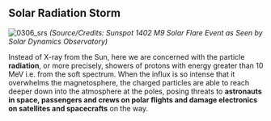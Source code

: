 ## Solar Radiation Storm

![0306_srs](./static/0306_srs.jpg)
*(Source/Credits: Sunspot 1402 M9 Solar Flare Event as Seen by Solar Dynamics Observatory)*

Instead of X-ray from the Sun, here we are concerned with the particle **radiation**, or more precisely, showers of protons with energy greater than 10 MeV i.e. from the soft spectrum. When the influx is so intense that it overwhelms the magnetosphere, the charged particles are able to reach deeper down into the atmosphere at the poles, posing threats to **astronauts in space, passengers and crews on polar flights and damage electronics on satellites and spacecrafts** on the way.

